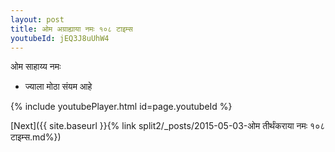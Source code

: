 ```yaml
---
layout: post
title: ओम अग्राह्याया नमः १०८ टाइम्स
youtubeId: jEQ3J8uUhW4
---
```

 
 
 ओम साहाय्य नमः  
 
 -  ज्याला मोठा संयम आहे 
 
  
 
  
 
 
 
 
 
 


{% include youtubePlayer.html id=page.youtubeId %}
 
[Next]({{ site.baseurl }}{% link  split2/_posts/2015-05-03-ओम तीर्थंकराया नमः १०८ टाइम्स.md%})
 
